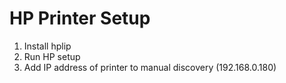# HP Printer Setup

1. Install hplip
2. Run HP setup
3. Add IP address of printer to manual discovery (192.168.0.180)
